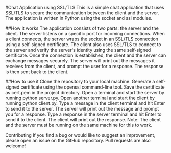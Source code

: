 #Chat Application using SSL/TLS
This is a simple chat application that uses SSL/TLS to secure the communication between the client and the server. The application is written in Python using the socket and ssl modules.

##How it works
The application consists of two parts: the server and the client. The server listens on a specific port for incoming connections. When a client connects, the server wraps the socket in an SSL/TLS connection using a self-signed certificate. The client also uses SSL/TLS to connect to the server and verify the server's identity using the same self-signed certificate.
Once the connection is established, the client and the server can exchange messages securely. The server will print out the messages it receives from the client, and prompt the user for a response. The response is then sent back to the client.

##How to use it
Clone the repository to your local machine.
Generate a self-signed certificate using the openssl command-line tool. Save the certificate as cert.pem in the project directory.
Open a terminal and start the server by running python server.py.
Open another terminal and start the client by running python client.py.
Type a message in the client terminal and hit Enter to send it to the server.
The server will print out the message and prompt you for a response.
Type a response in the server terminal and hit Enter to send it to the client.
The client will print out the response.
Note: The client and the server must be running on the same machine for this to work.

Contributing
If you find a bug or would like to suggest an improvement, please open an issue on the GitHub repository. Pull requests are also welcome!
